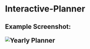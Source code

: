 # Interactive-Planner

<h2>Example Screenshot:

![Yearly Planner](https://github.com/YoussefAlmaidan/Interactive-Planner/assets/123633730/cbb5ae51-8d18-46ac-b333-6d54bbeb0ed4)


</h2>
